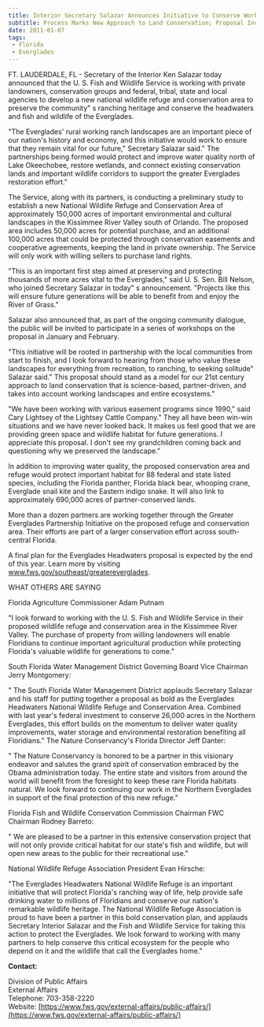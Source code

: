 ```yaml
---
title: Interior Secretary Salazar Announces Initiative to Conserve Working Lands and Wildlife Habitat in the Everglades Headwaters
subtitle: Process Marks New Approach to Land Conservation; Proposal Includes New Everglades Headwaters National Wildlife Refuge and Conservation Area
date: 2011-01-07
tags:
 - Florida
 - Everglades
---
```


FT. LAUDERDALE, FL - Secretary of the Interior Ken Salazar today announced that the U. S. Fish and Wildlife Service is working with private landowners, conservation groups and federal, tribal, state and local agencies to develop a new national wildlife refuge and conservation area to preserve the community" s ranching heritage and conserve the headwaters and fish and wildlife of the Everglades.  

"The Everglades' rural working ranch landscapes are an important piece of our nation's history and economy, and this initiative would work to ensure that they remain vital for our future," Secretary Salazar said." The partnerships being formed would protect and improve water quality north of Lake Okeechobee, restore wetlands, and connect existing conservation lands and important wildlife corridors to support the greater Everglades restoration effort."  

The Service, along with its partners, is conducting a preliminary study to establish a new National Wildlife Refuge and Conservation Area of approximately 150,000 acres of important environmental and cultural landscapes in the Kissimmee River Valley south of Orlando. The proposed area includes 50,000 acres for potential purchase, and an additional 100,000 acres that could be protected through conservation easements and cooperative agreements, keeping the land in private ownership. The Service will only work with willing sellers to purchase land rights.  

"This is an important first step aimed at preserving and protecting thousands of more acres vital to the Everglades," said U. S. Sen. Bill Nelson, who joined Secretary Salazar in today" s announcement. "Projects like this will ensure future generations will be able to benefit from and enjoy the River of Grass."  

Salazar also announced that, as part of the ongoing community dialogue, the public will be invited to participate in a series of workshops on the proposal in January and February.  

"This initiative will be rooted in partnership with the local communities from start to finish, and I look forward to hearing from those who value these landscapes for everything from recreation, to ranching, to seeking solitude" Salazar said." This proposal should stand as a model for our 21st century approach to land conservation that is science-based, partner-driven, and takes into account working landscapes and entire ecosystems."  

"We have been working with various easement programs since 1990," said Cary Lightsey of the Lightsey Cattle Company." They all have been win-win situations and we have never looked back. It makes us feel good that we are providing green space and wildlife habitat for future generations. I appreciate this proposal. I don't see my grandchildren coming back and questioning why we preserved the landscape."  

In addition to improving water quality, the proposed conservation area and refuge would protect important habitat for 88 federal and state listed species, including the Florida panther, Florida black bear, whooping crane, Everglade snail kite and the Eastern indigo snake. It will also link to approximately 690,000 acres of partner-conserved lands.  

More than a dozen partners are working together through the Greater Everglades Partnership Initiative on the proposed refuge and conservation area. Their efforts are part of a larger conservation effort across south-central Florida.  

A final plan for the Everglades Headwaters proposal is expected by the end of this year. Learn more by visiting www.fws.gov/southeast/greatereverglades.  

WHAT OTHERS ARE SAYING  

Florida Agriculture Commissioner Adam Putnam  

"I look forward to working with the U. S. Fish and Wildlife Service in their proposed wildlife refuge and conservation area in the Kissimmee River Valley. The purchase of property from willing landowners will enable Floridians to continue important agricultural production while protecting Florida's valuable wildlife for generations to come."  

South Florida Water Management District Governing Board Vice Chairman Jerry Montgomery:  

" The South Florida Water Management District applauds Secretary Salazar and his staff for putting together a proposal as bold as the Everglades Headwaters National Wildlife Refuge and Conservation Area. Combined with last year's federal investment to conserve 26,000 acres in the Northern Everglades, this effort builds on the momentum to deliver water quality improvements, water storage and environmental restoration benefiting all Floridians." The Nature Conservancy's Florida Director Jeff Danter:  

" The Nature Conservancy is honored to be a partner in this visionary endeavor and salutes the grand spirit of conservation embraced by the Obama administration today. The entire state and visitors from around the world will benefit from the foresight to keep these rare Florida habitats natural. We look forward to continuing our work in the Northern Everglades in support of the final protection of this new refuge."  

Florida Fish and Wildlife Conservation Commission Chairman FWC Chairman Rodney Barreto:  

" We are pleased to be a partner in this extensive conservation project that will not only provide critical habitat for our state's fish and wildlife, but will open new areas to the public for their recreational use."  

National Wildlife Refuge Association President Evan Hirsche:  

"The Everglades Headwaters National Wildlife Refuge is an important initiative that will protect Florida's ranching way of life, help provide safe drinking water to millions of Floridians and conserve our nation's remarkable wildlife heritage. The National Wildlife Refuge Association is proud to have been a partner in this bold conservation plan, and applauds Secretary Interior Salazar and the Fish and Wildlife Service for taking this action to protect the Everglades. We look forward to working with many partners to help conserve this critical ecosystem for the people who depend on it and the wildlife that call the Everglades home."

**Contact:**

Division of Public Affairs  
External Affairs  
Telephone: 703-358-2220  
Website: [https://www.fws.gov/external-affairs/public-affairs/](https://www.fws.gov/external-affairs/public-affairs/)
